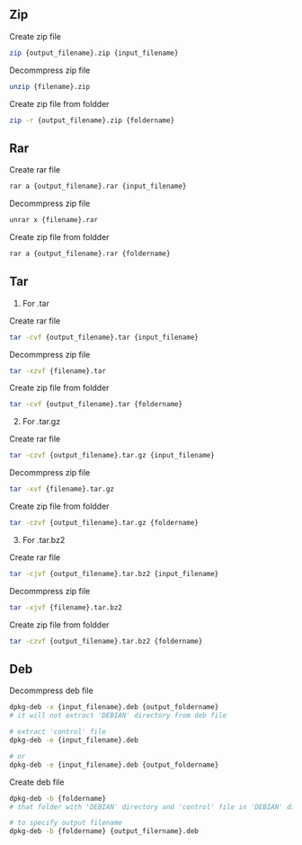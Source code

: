 ## Zip

Create zip file 
```bash
zip {output_filename}.zip {input_filename}
```
Decommpress zip file
```bash 
unzip {filename}.zip
```
Create zip file from foldder
```bash
zip -r {output_filename}.zip {foldername}
```

## Rar

Create rar file 
```bash
rar a {output_filename}.rar {input_filename}
```
Decommpress zip file
```bash 
unrar x {filename}.rar
```
Create zip file from foldder
```bash
rar a {output_filename}.rar {foldername}
```

## Tar

1. For .tar

Create rar file 
```bash
tar -cvf {output_filename}.tar {input_filename}
```
Decommpress zip file
```bash 
tar -xzvf {filename}.tar
```
Create zip file from foldder
```bash
tar -cvf {output_filename}.tar {foldername}
```

2. For .tar.gz

Create rar file 
```bash
tar -czvf {output_filename}.tar.gz {input_filename}
```
Decommpress zip file
```bash 
tar -xvf {filename}.tar.gz
```
Create zip file from foldder
```bash
tar -czvf {output_filename}.tar.gz {foldername}
```

3. For .tar.bz2

Create rar file 
```bash
tar -cjvf {output_filename}.tar.bz2 {input_filename}
```
Decommpress zip file
```bash 
tar -xjvf {filename}.tar.bz2
```
Create zip file from foldder
```bash
tar -czvf {output_filename}.tar.bz2 {foldername}
```

## Deb
 
Decommpress deb file
```bash
dpkg-deb -x {input_filename}.deb {output_foldername}
# it will not extract 'DEBIAN' directory from deb file

# extract 'control' file 
dpkg-deb -e {input_filename}.deb

# or
dpkg-deb -e {input_filename}.deb {output_foldername} 
```
Create deb file
```bash 
dpkg-deb -b {foldername}
# that folder with 'DEBIAN' directory and 'control' file in 'DEBIAN' directory

# to specify output filename
dpkg-deb -b {foldername} {output_filername}.deb
```